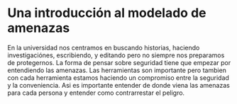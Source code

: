 Una introducción al modelado de amenazas
==========================================

En la universidad nos centramos en buscando historias, haciendo investigaciónes, escribiendo, y editando pero no siempre nos preparamos de protegernos. La forma de pensar sobre seguridad tiene que empezar por entendiendo las amenazas. Las herramientas son importante pero tambien con cada herramienta estamos haciendo un compromiso entre la seguridad y la conveniencia. Asi es importante entender de donde viena las amenazas para cada persona y entender como contrarrestar el peligro. 
